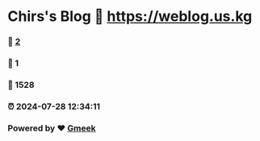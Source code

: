 # Chirs's Blog :link: https://weblog.us.kg 
### :page_facing_up: [2](https://weblog.us.kg/tag.html) 
### :speech_balloon: 1 
### :hibiscus: 1528 
### :alarm_clock: 2024-07-28 12:34:11 
### Powered by :heart: [Gmeek](https://github.com/Meekdai/Gmeek)

